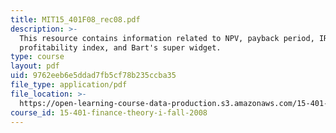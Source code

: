 ```yaml
---
title: MIT15_401F08_rec08.pdf
description: >-
  This resource contains information related to NPV, payback period, IRR,
  profitability index, and Bart's super widget.
type: course
layout: pdf
uid: 9762eeb6e5ddad7fb5cf78b235ccba35
file_type: application/pdf
file_location: >-
  https://open-learning-course-data-production.s3.amazonaws.com/15-401-finance-theory-i-fall-2008/9762eeb6e5ddad7fb5cf78b235ccba35_MIT15_401F08_rec08.pdf
course_id: 15-401-finance-theory-i-fall-2008
---
```


